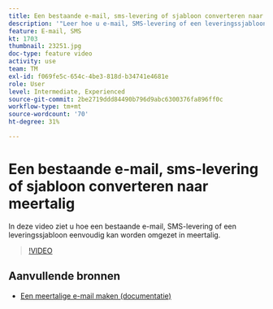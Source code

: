 ```yaml
---
title: Een bestaande e-mail, sms-levering of sjabloon converteren naar meertalig
description: '"Leer hoe u e-mail, SMS-levering of een leveringssjabloon kunt converteren naar meertalig."'
feature: E-mail, SMS
kt: 1703
thumbnail: 23251.jpg
doc-type: feature video
activity: use
team: TM
exl-id: f069fe5c-654c-4be3-818d-b34741e4681e
role: User
level: Intermediate, Experienced
source-git-commit: 2be2719ddd84490b796d9abc6300376fa896ff0c
workflow-type: tm+mt
source-wordcount: '70'
ht-degree: 31%

---
```


# Een bestaande e-mail, sms-levering of sjabloon converteren naar meertalig

In deze video ziet u hoe een bestaande e-mail, SMS-levering of een leveringssjabloon eenvoudig kan worden omgezet in meertalig.

>[!VIDEO](https://video.tv.adobe.com/v/23251?quality=12)

## Aanvullende bronnen

* [Een meertalige e-mail maken (documentatie)](https://helpx.adobe.com/campaign/standard/channels/using/creating-a-multilingual-email.html)
